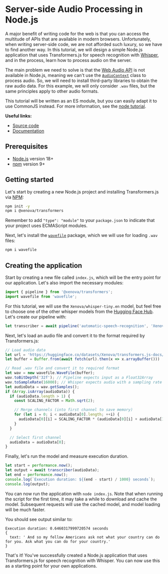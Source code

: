 
# Server-side Audio Processing in Node.js

A major benefit of writing code for the web is that you can access the multitude of APIs that are available in modern browsers. Unfortunately, when writing server-side code, we are not afforded such luxury, so we have to find another way. In this tutorial, we will design a simple Node.js application that uses Transformers.js for speech recognition with [Whisper](https://huggingface.co/Xenova/whisper-tiny.en), and in the process, learn how to process audio on the server.

The main problem we need to solve is that the [Web Audio API](https://developer.mozilla.org/en-US/docs/Web/API/Web_Audio_API) is not available in Node.js, meaning we can't use the [`AudioContext`](https://developer.mozilla.org/en-US/docs/Web/API/AudioContext) class to process audio. So, we will need to install third-party libraries to obtain the raw audio data. For this example, we will only consider `.wav` files, but the same principles apply to other audio formats.

<Tip>

This tutorial will be written as an ES module, but you can easily adapt it to use CommonJS instead. For more information, see the [node tutorial](https://huggingface.co/docs/transformers.js/tutorials/node).

</Tip>


**Useful links:**
- [Source code](https://github.com/xenova/transformers.js/tree/main/examples/node-audio-processing)
- [Documentation](https://huggingface.co/docs/transformers.js)


## Prerequisites

- [Node.js](https://nodejs.org/en/) version 18+
- [npm](https://www.npmjs.com/) version 9+



## Getting started

Let's start by creating a new Node.js project and installing Transformers.js via [NPM](https://www.npmjs.com/package/@xenova/transformers):

```bash
npm init -y
npm i @xenova/transformers
```

<Tip>

Remember to add `"type": "module"` to your `package.json` to indicate that your project uses ECMAScript modules.

</Tip>


Next, let's install the [`wavefile`](https://www.npmjs.com/package/wavefile) package, which we will use for loading `.wav` files:

```bash
npm i wavefile
```


## Creating the application

Start by creating a new file called `index.js`, which will be the entry point for our application. Let's also import the necessary modules:

```js
import { pipeline } from '@xenova/transformers';
import wavefile from 'wavefile';
```

For this tutorial, we will use the `Xenova/whisper-tiny.en` model, but feel free to choose one of the other whisper models from the [Hugging Face Hub](https://huggingface.co/models?library=transformers.js&search=whisper). Let's create our pipeline with:
```js
let transcriber = await pipeline('automatic-speech-recognition', 'Xenova/whisper-tiny.en');
```

Next, let's load an audio file and convert it to the format required by Transformers.js:
```js
// Load audio data
let url = 'https://huggingface.co/datasets/Xenova/transformers.js-docs/resolve/main/jfk.wav';
let buffer = Buffer.from(await fetch(url).then(x => x.arrayBuffer()))

// Read .wav file and convert it to required format
let wav = new wavefile.WaveFile(buffer);
wav.toBitDepth('32f'); // Pipeline expects input as a Float32Array
wav.toSampleRate(16000); // Whisper expects audio with a sampling rate of 16000
let audioData = wav.getSamples();
if (Array.isArray(audioData)) {
  if (audioData.length > 1) {
    const SCALING_FACTOR = Math.sqrt(2);

    // Merge channels (into first channel to save memory)
    for (let i = 0; i < audioData[0].length; ++i) {
      audioData[0][i] = SCALING_FACTOR * (audioData[0][i] + audioData[1][i]) / 2;
    }
  }

  // Select first channel
  audioData = audioData[0];
}
```

Finally, let's run the model and measure execution duration.
```js
let start = performance.now();
let output = await transcriber(audioData);
let end = performance.now();
console.log(`Execution duration: ${(end - start) / 1000} seconds`);
console.log(output);
```

You can now run the application with `node index.js`. Note that when running the script for the first time, it may take a while to download and cache the model. Subsequent requests will use the cached model, and model loading will be much faster.

You should see output similar to:
```
Execution duration: 0.6460317999720574 seconds
{
  text: ' And so my fellow Americans ask not what your country can do for you. Ask what you can do for your country.'
}
```


That's it! You've successfully created a Node.js application that uses Transformers.js for speech recognition with Whisper. You can now use this as a starting point for your own applications.

